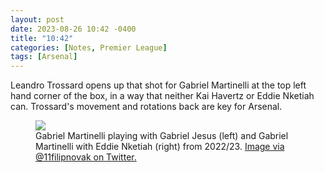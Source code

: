 ```yaml
---
layout: post
date: 2023-08-26 10:42 -0400
title: "10:42"
categories: [Notes, Premier League]
tags: [Arsenal]
---
```


Leandro Trossard opens up that shot for Gabriel Martinelli at the top left hand corner of the box, in a way that neither Kai Havertz or Eddie Nketiah can. Trossard's movement and rotations back are key for Arsenal.

<figure>
    <img src="https://i.imgur.com/cmmPArI.jpg">
    <figcaption>Gabriel Martinelli playing with Gabriel Jesus (left) and Gabriel Martinelli with Eddie Nketiah (right) from 2022/23. <a href="https://x.com/11filipnovak/status/1687497742761828358?s=46&t=YC8lQJTh43E_mBQW40Ct2g">Image via @11filipnovak on Twitter.</a></figcaption>
</figure> 


